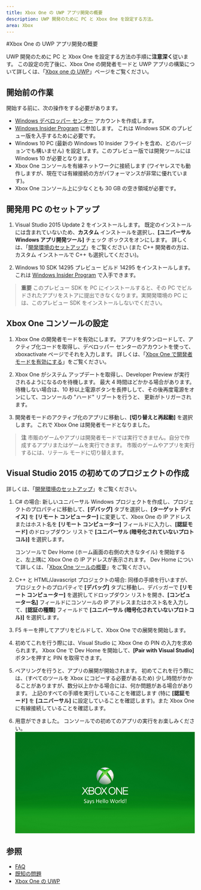 ```yaml
---
title: Xbox One の UWP アプリ開発の概要
description: UWP 開発のために PC と Xbox One を設定する方法。
area: Xbox
---
```


#Xbox One の UWP アプリ開発の概要

UWP 開発のために PC と Xbox One を設定する方法の手順に**注意深く**従います。 この設定の完了後に、Xbox One の開発者モードと UWP アプリの構築について詳しくは、「[Xbox one の UWP](index.md)」ページをご覧ください。 

## 開始前の作業
開始する前に、次の操作をする必要があります。
-   [Windows デベロッパー センター](https://dev.windows.com) アカウントを作成します。
-   [Windows Insider Program](https://insider.windows.com/) に参加します。 これは Windows SDK のプレビュー版を入手するために必要です。
-   Windows 10 PC (最新の Windows 10 Insider フライトを含め、どのバージョンでも構いません) を設定します。このプレビュー版では開発ツールには Windows 10 が必要となります。 
-   Xbox One コンソールを有線ネットワークに接続します (ワイヤレスでも動作しますが、現在では有線接続の方がパフォーマンスが非常に優れています)。
- Xbox One コンソール上に少なくとも 30 GB の空き領域が必要です。

## 開発用 PC のセットアップ
1.  Visual Studio 2015 Update 2 をインストールします。 既定のインストールには含まれていないため、**カスタム** インストールを選択し、**[ユニバーサル Windows アプリ開発ツール]** チェック ボックスをオンにします。 詳しくは、「[開発環境のセットアップ](development-environment-setup.md)」をご覧ください (また C++ 開発者の方は、カスタム インストールで C++ も選択してください)。

2.  Windows 10 SDK 14295 プレビュー ビルド 14295 をインストールします。 これは [Windows Insider Program](http://go.microsoft.com/fwlink/p/?LinkId=780552) で入手できます。
  
  > **重要** このプレビュー SDK を PC にインストールすると、その PC でビルドされたアプリをストアに提出できなくなります。実開発環境の PC には、このプレビュー SDK をインストールしないでください。 

## Xbox One コンソールの設定
1.  Xbox One の開発者モードを有効にします。 アプリをダウンロードして、アクティブ化コードを取得し、デベロッパー センターのアカウントを使って、xboxactivate ページでそれを入力します。 詳しくは、「[Xbox One で開発者モードを有効にする](devkit-activation.md)」をご覧ください。 

2.  Xbox One がシステム アップデートを取得し、Developer Preview が実行されるようになるのを待機します。 最大 4 時間ほどかかる場合があります。 待機しない場合は、10 秒以上電源ボタンを長押しして、その後再度電源をオンにして、コンソールの "ハード" リブートを行うと、 更新がトリガーされます。  

3.  開発者モードのアクティブ化のアプリに移動し、**[切り替えと再起動]** を選択します。 これで Xbox One は開発者モードとなりました。
  
  > **注** 市販のゲームやアプリは開発者モードでは実行できません。自分で作成するアプリまたはゲームを実行できます。 市販のゲームやアプリを実行するには、リテール モードに切り替えます。

## Visual Studio 2015 の初めてのプロジェクトの作成

詳しくは、「[開発環境のセットアップ](development-environment-setup.md)」をご覧ください。

1.  C# の場合: 新しいユニバーサル Windows プロジェクトを作成し、プロジェクトのプロパティに移動して、**[デバッグ]** タブを選択し、**[ターゲット デバイス]** を **[リモート コンピューター]** に変更して、Xbox One の IP アドレスまたはホスト名を **[リモート コンピューター]** フィールドに入力し、**[認証モード]** のドロップダウン リストで **[ユニバーサル (暗号化されていないプロトコル)]** を選択します。   

    コンソールで Dev Home (ホーム画面の右側の大きなタイル) を開始すると、左上隅に Xbox One の IP アドレスが表示されます。 Dev Home について詳しくは、「[Xbox One ツールの概要](introduction-to-xbox-tools.md)」をご覧ください。  

2.  C++ と HTML/Javascript プロジェクトの場合: 同様の手順を行いますが、プロジェクトのプロパティで **[デバッグ]** タブに移動し、デバッガーで **[リモート コンピューター]** を選択してドロップダウン リストを開き、**[コンピューター名]** フィールドにコンソールの IP アドレスまたはホスト名を入力して、**[認証の種類]** フィールドで **[ユニバーサル (暗号化されていないプロトコル)]** を選択します。
   
3.  F5 キーを押してアプリをビルドして、Xbox One での展開を開始します。
  
4.  初めてこれを行う際には、Visual Studio に Xbox One の PIN の入力を求められます。 Xbox One で Dev Home を開始して、**[Pair with Visual Studio]** ボタンを押すと PIN を取得できます。
  
5.  ペアリングを行うと、アプリの展開が開始されます。 初めてこれを行う際には、(すべてのツールを Xbox にコピーする必要があるため) 少し時間がかかることがありますが、数分以上かかる場合には、何か問題がある場合があります。 上記のすべての手順を実行していることを確認します (特に **[認証モード]** を **[ユニバーサル]** に設定していることを確認します)。また Xbox One に有線接続していることを確認します。  

6. 用意ができました。 コンソールでの初めてのアプリの実行をお楽しみください。  
   ![Hello World](images/getting-started-hello-world.png)
   

## 参照  
- [FAQ](frequently-asked-questions.md)  
- [既知の問題](known-issues.md)
- [Xbox One の UWP](index.md)


<!--HONumber=Mar16_HO5-->


